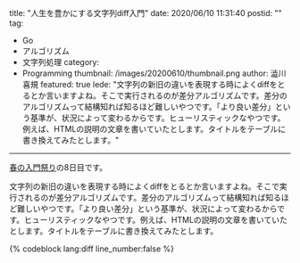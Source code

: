 title: "人生を豊かにする文字列diff入門"
date: 2020/06/10 11:31:40
postid: ""
tag:
  - Go
  - アルゴリズム
  - 文字列処理
category:
  - Programming
thumbnail: /images/20200610/thumbnail.png
author: 澁川喜規
featured: true
lede: "文字列の新旧の違いを表現する時によくdiffをとるとか言いますよね。そこで実行されるのが差分アルゴリズムです。差分のアルゴリズムって結構知れば知るほど難しいやつです。「より良い差分」という基準が、状況によって変わるからです。ヒューリスティックなやつです。例えば、HTMLの説明の文章を書いていたとします。タイトルをテーブルに書き換えてみたとします。"
---

[春の入門祭り](/articles/20200529/)の8日目です。


文字列の新旧の違いを表現する時によくdiffをとるとか言いますよね。そこで実行されるのが差分アルゴリズムです。差分のアルゴリズムって結構知れば知るほど難しいやつです。「より良い差分」という基準が、状況によって変わるからです。ヒューリスティックなやつです。例えば、HTMLの説明の文章を書いていたとします。タイトルをテーブルに書き換えてみたとします。

{% codeblock lang:diff line_number:false %}
<title>
{% endcodeblock %}

どちらの差分の方がわかりやすいでしょうか？

{% codeblock lang:diff line_number:false %}
- <title>
+ <table>
{% endcodeblock %}


{% codeblock lang:diff line_number:false %}
  <t
- it
+ ab
  le>
{% endcodeblock %}


どちらも間違ってはおらず、この差分を元にパッチを当てたりも可能です。ただ、読んだ時の読みやすさが違います。

これはもちろん前者と答える人の方が多いでしょう。だって、タグという意味の塊が維持されていますからね。
これは究極的にはわかりやすいdiffというのは「意味」を理解しないと作れないということを意味します。これがdiffは簡単なようで難しいと書いた理由です。もちろん、ほどほどの工数で、ほどほどの見た目のdiffも作成可能です。

案件の中で「とりあえず差分を」となるとあまり細かい部分まで詰めきれないことが多いと思います。差分の表示の質はどちらかというと、「あれば嬉しい」話で、「ないと困る」という線引きがしにくいものです。とりあえず出せてしまったらそこで試合終了になることも多いかも知れません。というか、そもそも差分アルゴリズムを案件で使おうという議論にもあまりならない気がします。

個人的には結構工夫しがいがあってお気に入りの差分アルゴリズムについて、それが何者であるか、どういう特製があって、どういう工夫ができるのかを紹介していきます。この説明では、Google製のdiff-match-patchのGo移植を元に説明していきますが、基本的な考え方は他の実装でも使えると思います。なお、このライブラリはdiff以外にmatchとpatchの機能もありますが、このエントリーではdiffのみを扱います。

# 差分検知では何が行われるのか？

さっそく、[差分を表示して](https://play.golang.org/p/c0kcz7IO0Op)みます。

```go
package main

import (
	"log"

	"github.com/sergi/go-diff/diffmatchpatch"
)

const (
	text1 = "github.com/mattn_jp/go-sqlite3"
	text2 = "github.com/shibukawa/nanogui-go"
)

func main() {
	dmp := diffmatchpatch.New()

	diffs := dmp.DiffMain(text1, text2, false)

	log.Println(diffs)
}
```

``[{Equal github.com/} {Delete m} {Insert shibuk}]``みたいなテキストで出力されますが、手動でdiffコマンド的に出力をわかりやすく表示すると以下のようになります。

{% codeblock lang:diff line_number:false %}
  github.com/
- m
+ shibuk
  a
- tt
+ wa/
  n
- _jp/
+ anogui-
  go
- -sqlite3
{% endcodeblock %}



結果のdiffsは差分のリストで、文字列片ごとに、Equal/Insert/Deleteのフラグ(Type)がついたものです。

```go
type Diff struct {
    Type Operation
    Text string
}
```

差分アルゴリズムがやっていることは、この編集リストを作るのがお仕事です。ちなみに、このEqualとInsertだけをピックアップして文字列を結合すれば新しい文字列が、EqualとDeleteだけをピックアップすると古い文字列になります。

文章を編集するアクションのリストなので、ここから[レーベンシュタイン距離を計算](https://play.golang.org/p/hj2ekE8Rtjd)することもできます。diff-match-patchのライブラリではまさにその関数が提供されています。レーベンシュタイン距離はInsertやDeleteが多いほどスコアが上がるアルゴリズムで、単語同士の距離を計算できます。

```go
log.Println(dmp.DiffLevenshtein(diffs))
// output: 24
```

レーベンシュタイン距離を使うと、ユーザーが入力したコマンドが、利用可能なコマンドリストのどれにもマッチしないときに、一番近いコマンド名を出して「これを入力しようとしたんでしょうか？」と聞くことができます。

## 出力部分の補助関数

diffの結果を加工する関数がいくつか提供されています。HTMLにしたり、カラーコード付きでコンソール出力したり、diffから元のテキストを復元したり、diffのテキストのように出力したり・・・

```go
func (dmp *DiffMatchPatch) DiffPrettyHtml(diffs []Diff) string
func (dmp *DiffMatchPatch) DiffPrettyText(diffs []Diff) string
func (dmp *DiffMatchPatch) DiffText1(diffs []Diff) string
func (dmp *DiffMatchPatch) DiffText2(diffs []Diff) string
func (dmp *DiffMatchPatch) DiffToDelta(diffs []Diff) string
```

## 基本の検知ロジックのカスタマイズ

マッチを探す文字数の範囲やコスト計算のパラメータ調整は構造体の属性をいじると行えます。diff以外のmatchとpatch用のパラメータもあります。とはいえ、これだけで「見やすいdiff」を作り出すのは難しいと思います。そのため、基本の差分ロジックの出力を後から変更していく方法をこのあと紹介します。

```go
type DiffMatchPatch struct {
    // Number of seconds to map a diff before giving up (0 for infinity).
    DiffTimeout time.Duration
    // Cost of an empty edit operation in terms of edit characters.
    DiffEditCost int
    // How far to search for a match (0 = exact location, 1000+ = broad match). A match this many characters away from the expected location will add 1.0 to the score (0.0 is a perfect match).
    MatchDistance int
    // When deleting a large block of text (over ~64 characters), how close do the contents have to be to match the expected contents. (0.0 = perfection, 1.0 = very loose).  Note that MatchThreshold controls how closely the end points of a delete need to match.
    PatchDeleteThreshold float64
    // Chunk size for context length.
    PatchMargin int
    // The number of bits in an int.
    MatchMaxBits int
    // At what point is no match declared (0.0 = perfection, 1.0 = very loose).
    MatchThreshold float64
}
```

# 後処理でのdiffの統合

最初のサンプルをみた時に、わかりにくかった原因は「細かすぎる」ことにありました。diff-match-patchはデフォルトではなるべく細かい差分を見つけようとします。ただ、それではわかりにくかったりするので、行ごとの差分になるようにしたり「編集リストをまとめて数を減らす」のが基本的なチューニングの方向性になります。

例えばこの差分は、Equalが2つ、DeleteとInsertが一つずつのリストになっています。

{% codeblock lang:diff line_number:false %}
  <t
- it
+ ab
  le>
{% endcodeblock %}



で、読みやすい方は、Equal要素はDeleteとInsertにそれぞれマージされています。

{% codeblock lang:diff line_number:false %}
- <title>
+ <table>
{% endcodeblock %}


diff-match-patchには、デフォルトのアルゴリズムで作成した編集リストを、ある程度まとめてわかりやすくする関数がいくつも提供されています。

```go
func (dmp *DiffMatchPatch) DiffCleanupEfficiency(diffs []Diff) []Diff
func (dmp *DiffMatchPatch) DiffCleanupMerge(diffs []Diff) []Diff
func (dmp *DiffMatchPatch) DiffCleanupSemantic(diffs []Diff) []Diff
func (dmp *DiffMatchPatch) DiffCleanupSemanticLossless(diffs []Diff) []Diff
```

それぞれ、異なる戦略でマージしようとします。[DiffCleanupEfficiency()](https://play.golang.org/p/xDf4MyftWgM)と[DiffCleanupSemantic()](https://play.golang.org/p/A9coFnr-LK8)の結果は次の通りです。他の二つはこの入力では変わりませんでした。


{% codeblock DiffCleanupEfficiency() lang:diff line_number:false %}
  github.com/
- mattn_jp/
+ shibukawa/nanogui-
  go
- -sqlite3
{% endcodeblock %}


{% codeblock DiffCleanupSemantic() lang:diff line_number:false %}
  github.com/
- mattn_jp/go-sqlite3
+ shibukawa/nanogui-go
{% endcodeblock %}



# 行単位のdiff

[複数行のテキスト](https://play.golang.org/p/6hQaDU230yT)を今までの関数に入れてみます。行頭に改行が来たり、テキストの中に来たり、まちまちです。そのまま色付きで表示してもなんかわかりにくい表示結果になりがちです。

何も考えずに複数行テキストを入れてみる

{% codeblock 何も考えずに複数行テキストを入れてみる lang:diff line_number:false %}
  github.com/
- mattn_jp/go-sqlite3
+ shibukawa/nanogui-go
  (改行)github.com/labstack/echo(改行)github.com/g
- orilla/mux
+ in-gonic/gin
  (改行)
{% endcodeblock %}



この結果をゴニョゴニョ直しても良いのですが、行単位でのdiffでは[今までとは違うメソッドを使って入力と出力をフィルター](https://play.golang.org/p/7PKXZXA3D2O)することで読みやすい差分出力を行うロジックが提供されています。


```go
package main

import (
	"log"

	"github.com/sergi/go-diff/diffmatchpatch"
)

const (
	text1 = "github.com/mattn_jp/go-sqlite3"
	text2 = "github.com/shibukawa/nanogui-go"
)

func main() {
	dmp := diffmatchpatch.New()
	a, b, c := dmp.DiffLinesToChars(text1, text2)
	diffs := dmp.DiffMain(a, b, false)
	diffs = dmp.DiffCharsToLines(diffs, c)

	log.Println(diffs)
}
```


{% codeblock lang:diff line_number:false %}
- Delete github.com/mattn_jp/go-sqlite3(改行)
+ Insert github.com/shibukawa/nanogui-go(改行)
  github.com/labstack/echo(改行)
- Delete github.com/gorilla/mux(改行)
+ Insert github.com/gin-gonic/gin(改行)
{% endcodeblock %}



見慣れたdiffが出てきましたね。

これ、何をしているかというと、入力のテキストを行単位にわけ、1行1文字となるように、前処理をしているのですよね。そして、最後に文字を行に戻しています。文字というのは、それ以上は分られない単位ですので、この前処理を行うことで行単位でのdiffが出力されるわけです。

# 応用編: GitHubのようなdiff

みなさんが見慣れているGitHubでは、行単位のdiffの中に、文字単位のdiffが入った出力が行われます。この出力の情報量は多く、長い行の一部が変更された場合などに力を発揮します。

これを実現するには既製のライブラリをそのまま使うだけではダメで、いろいろ後処理を加える必要があります。完成品は[こちら](https://github.com/shibukawa/cdiff/blob/master/diff.go#L141)にあります。

やっていることは単純で、diffsの差分の結果中で、Delete→Insertの順番に並んでいるところを見つけ、その差分を行内のdiffとして出力してあげればいけます。

なお、GitHubの場合は新旧の行番号を両方表示しているため、そこをエミュレーションするにはdiffsのテキストを解析し、新旧の行番号をカウントしてあげる必要があります。上記のコードでは[まずさいしょに](https://github.com/shibukawa/cdiff/blob/master/diff.go#L16)この処理を行っています。Equalなら両方の、Deleteなら旧の方のみ、Insertなら新の方のみの行カウンターをインクリメントする、みたいな感じですね。

これらの処理を組み合わせることで、次のような行単位差分と、その中のテキスト単位差分を出しつつ、新旧の行数を両方出す（unified形式）で出したのが次のスクリーンショットです。まあ、テキスト単位差分はもうちょっと何かしらの後処理はした方が良いですが、とりあえず実証実験ということで。

<img src="/images/20200610/99.png" loading="lazy">

# まとめ

diffのアルゴリズムと応用について紹介しました。

diffってすごく人間臭いアルゴリズムだと思うんですよね。そもそもすべてがきちんと動いている・情報が把握されている場合にはあまり必要とされない。間違った時、間違いを見つけようとした時ほど役立つんですよね。フューチャーが扱うようなシステムでも必須要件に入ることはあまりないと思いますし、僕が前職でやっていたような社内SE業でも必ずしも必要とされない。でも、それを知っていると、もしユーザーが間違った時に「もしかしてこれじゃないですか？」「前回の設定との違いはこれですよ。間違いの原因はこの中にありますか？」みたいな親切なことができるんですよね。

「なくても困らないけど、あったら嬉しい」ものって、ほとんどの場合「付加価値」を提供するものです。diffアルゴリズムも自分が使える道具の中に入れておくと、いざと言う時に「最低限を満足するだけのシステム」から「すごく親切なシステム」にパワーアップできると思います。
